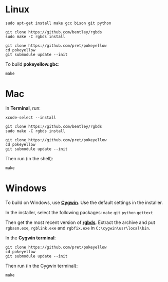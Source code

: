 # Linux

	sudo apt-get install make gcc bison git python

	git clone https://github.com/bentley/rgbds
	sudo make -C rgbds install

	git clone https://github.com/pret/pokeyellow
	cd pokeyellow
	git submodule update --init

To build **pokeyellow.gbc**:

	make


# Mac

In **Terminal**, run:

	xcode-select --install

	git clone https://github.com/bentley/rgbds
	sudo make -C rgbds install

	git clone https://github.com/pret/pokeyellow
	cd pokeyellow
	git submodule update --init

Then run (in the shell):

	make


# Windows

To build on Windows, use [**Cygwin**](http://cygwin.com/install.html). Use the default settings in the installer.

In the installer, select the following packages: `make` `git` `python` `gettext`

Then get the most recent version of [**rgbds**](https://github.com/rednex/rgbds/releases/).
Extract the archive and put `rgbasm.exe`, `rgblink.exe` and `rgbfix.exe` in `C:\cygwin\usr\local\bin`.

In the **Cygwin terminal**:

	git clone https://github.com/pret/pokeyellow
	cd pokeyellow
	git submodule update --init

Then run (in the Cygwin terminal):

	make
